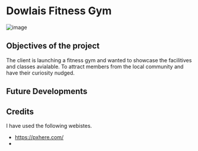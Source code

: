 # Dowlais Fitness Gym

![image](https://user-images.githubusercontent.com/85559896/125291579-79146780-e319-11eb-9692-ba00296b138b.png)

## Objectives of the project

The client is launching a fitness gym and wanted to showcase the facilitives and classes avialable. To attract members from the local community and have their curiosity nudged.  



## Future Developments



## Credits

I have used the following webistes.

- https://pxhere.com/
- 









